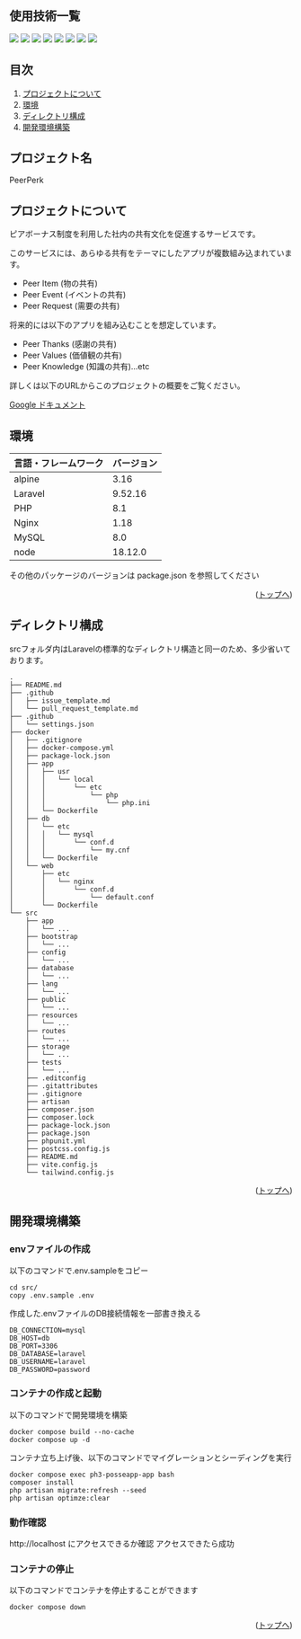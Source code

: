 <div id="top"></div>

## 使用技術一覧

<!-- シールド一覧 -->
<!-- 該当するプロジェクトの中から任意のものを選ぶ-->
<p style="display: inline">
  <!-- フロントエンドのフレームワーク一覧 -->
  <img src="https://img.shields.io/badge/-Alpine.js-8BC0D0.svg?logo=alpine.js&style=for-the-badge&logoColor=white">
  <img src="https://img.shields.io/badge/-Tailwindcss-06B6D4.svg?logo=tailwindcss&style=for-the-badge&logoColor=white">
  <!-- バックエンドのフレームワーク一覧 -->
  <img src="https://img.shields.io/badge/-Laravel-FF2D20.svg?logo=laravel&style=for-the-badge&logoColor=white">
  <!-- バックエンドの言語一覧 -->
  <img src="https://img.shields.io/badge/-PHP-777BB4.svg?logo=php&style=for-the-badge&logoColor=white">
  <!-- ミドルウェア一覧 -->
  <img src="https://img.shields.io/badge/-Nginx-269539.svg?logo=nginx&style=for-the-badge&logoColor=white">
  <img src="https://img.shields.io/badge/-MySQL-4479A1.svg?logo=mysql&style=for-the-badge&logoColor=white">
  <img src="https://img.shields.io/badge/-Node.js-4479A1.svg?logo=nodedotjs&style=for-the-badge&logoColor=white">
  <!-- インフラ一覧 -->
  <img src="https://img.shields.io/badge/-Docker-1488C6.svg?logo=docker&style=for-the-badge&logoColor=white">
</p>

## 目次

1. [プロジェクトについて](#プロジェクトについて)
2. [環境](#環境)
3. [ディレクトリ構成](#ディレクトリ構成)
4. [開発環境構築](#開発環境構築)

<!-- プロジェクト名を記載 -->

## プロジェクト名

PeerPerk

<!-- プロジェクトについて -->

## プロジェクトについて

ピアボーナス制度を利用した社内の共有文化を促進するサービスです。

このサービスには、あらゆる共有をテーマにしたアプリが複数組み込まれています。
- Peer Item (物の共有)
- Peer Event (イベントの共有)
- Peer Request (需要の共有)

将来的には以下のアプリを組み込むことを想定しています。
- Peer Thanks (感謝の共有)
- Peer Values (価値観の共有)
- Peer Knowledge (知識の共有)...etc

詳しくは以下のURLからこのプロジェクトの概要をご覧ください。

[Google ドキュメント](https://docs.google.com/document/d/1ssus2g8oIvpC8n7IPfhMEr5TLwR_ngk_s__T-9KWcSA/edit?usp=sharing)

## 環境

<!-- 言語、フレームワーク、ミドルウェア、インフラの一覧とバージョンを記載 -->

| 言語・フレームワーク  | バージョン |
| --------------------- | ---------- |
| alpine                | 3.16       |
| Laravel               | 9.52.16    |
| PHP                   | 8.1        |
| Nginx                 | 1.18       |
| MySQL                 | 8.0        |
| node                  | 18.12.0    |

その他のパッケージのバージョンは package.json を参照してください

<p align="right">(<a href="#top">トップへ</a>)</p>

## ディレクトリ構成

<!-- Treeコマンドを使ってディレクトリ構成を記載 -->
srcフォルダ内はLaravelの標準的なディレクトリ構造と同一のため、多少省いております。
```
.
├── README.md
├── .github
│   ├── issue_template.md
│   └── pull_request_template.md
├── .github
│   └── settings.json
├── docker
│   ├── .gitignore
│   ├── docker-compose.yml
│   ├── package-lock.json
│   ├── app
│   │   ├── usr
│   │   │   └── local
│   │   │       └── etc
│   │   │           └── php
│   │   │               └── php.ini
│   │   └── Dockerfile
│   ├── db
│   │   └── etc
│   │   │   └── mysql
│   │   │       └── conf.d
│   │   │           └── my.cnf
│   │   └── Dockerfile
│   └── web
│       ├── etc
│       │   └── nginx
│       │       └── conf.d
│       │           └── default.conf
│       └── Dockerfile
└── src
    ├── app
    │   └── ...
    ├── bootstrap
    │   └── ...
    ├── config
    │   └── ...
    ├── database
    │   └── ...
    ├── lang
    │   └── ...
    ├── public
    │   └── ...
    ├── resources
    │   └── ...
    ├── routes
    │   └── ...
    ├── storage
    │   └── ...
    ├── tests
    │   └── ...
    ├── .editconfig
    ├── .gitattributes
    ├── .gitignore
    ├── artisan
    ├── composer.json
    ├── composer.lock
    ├── package-lock.json
    ├── package.json
    ├── phpunit.yml
    ├── postcss.config.js
    ├── README.md
    ├── vite.config.js
    └── tailwind.config.js
```

<p align="right">(<a href="#top">トップへ</a>)</p>

## 開発環境構築

<!-- コンテナの作成方法、パッケージのインストール方法など、開発環境構築に必要な情報を記載 -->

### envファイルの作成

以下のコマンドで.env.sampleをコピー
```
cd src/
copy .env.sample .env
```

作成した.envファイルのDB接続情報を一部書き換える
```
DB_CONNECTION=mysql
DB_HOST=db
DB_PORT=3306
DB_DATABASE=laravel
DB_USERNAME=laravel
DB_PASSWORD=password
```

### コンテナの作成と起動

以下のコマンドで開発環境を構築

```
docker compose build --no-cache
docker compose up -d
```

コンテナ立ち上げ後、以下のコマンドでマイグレーションとシーディングを実行
```
docker compose exec ph3-posseapp-app bash
composer install
php artisan migrate:refresh --seed
php artisan optimze:clear
```

### 動作確認

http://localhost にアクセスできるか確認
アクセスできたら成功

### コンテナの停止

以下のコマンドでコンテナを停止することができます

```
docker compose down
```

<p align="right">(<a href="#top">トップへ</a>)</p>
